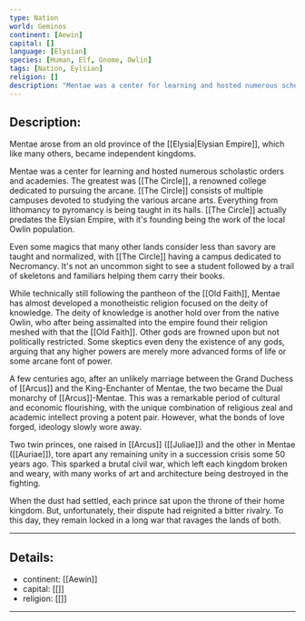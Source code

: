 ```yaml
---
type: Nation
world: Geminos
continent: [Aewin]
capital: []
language: [Elysian]
species: [Human, Elf, Gnome, Owlin]
tags: [Nation, Eylsian]
religion: []
description: "Mentae was a center for learning and hosted numerous scholastic orders and academies. The greatest was [[The Circle]], a renowned college dedicated to pursuing the arcane."
---
```


## Description:

Mentae arose from an old province of the [[Elysia|Elysian Empire]], which like many others, became independent kingdoms. 

Mentae was a center for learning and hosted numerous scholastic orders and academies. The greatest was [[The Circle]], a renowned college dedicated to pursuing the arcane. [[The Circle]] consists of multiple campuses devoted to studying the various arcane arts. Everything from lithomancy to pyromancy is being taught in its halls. [[The Circle]] actually predates the Elysian Empire, with it's founding being the work of the local Owlin population. 

Even some magics that many other lands consider less than savory are taught and normalized, with  [[The Circle]] having a campus dedicated to Necromancy. It's not an uncommon sight to see a student followed by a trail of skeletons and familiars helping them carry their books.

While technically still following the pantheon of the [[Old Faith]], Mentae has almost developed a monotheistic religion focused on the deity of knowledge. The deity of knowledge is another hold over from the native Owlin, who after being assimalted into the empire found their religion meshed with that the [[Old Faith]]. Other gods are frowned upon but not politically restricted. Some skeptics even deny the existence of any gods, arguing that any higher powers are merely more advanced forms of life or some arcane font of power.

A few centuries ago, after an unlikely marriage between the Grand Duchess of [[Arcus]] and the King-Enchanter of Mentae, the two became the Dual monarchy of [[Arcus]]-Mentae. This was a remarkable period of cultural and economic flourishing, with the unique combination of religious zeal and academic intellect proving a potent pair. However, what the bonds of love forged, ideology slowly wore away. 

Two twin princes, one raised in [[Arcus]] ([[Juliae]]) and the other in Mentae ([[Auriae]]), tore apart any remaining unity in a succession crisis some 50 years ago. This sparked a brutal civil war, which left each kingdom broken and weary, with many works of art and architecture being destroyed in the fighting.

When the dust had settled, each prince sat upon the throne of their home kingdom. But, unfortunately, their dispute had reignited a bitter rivalry. To this day, they remain locked in a long war that ravages the lands of both.

---
## Details:
- continent: [[Aewin]]
- capital: [[]]
- religion: [[]]

---




